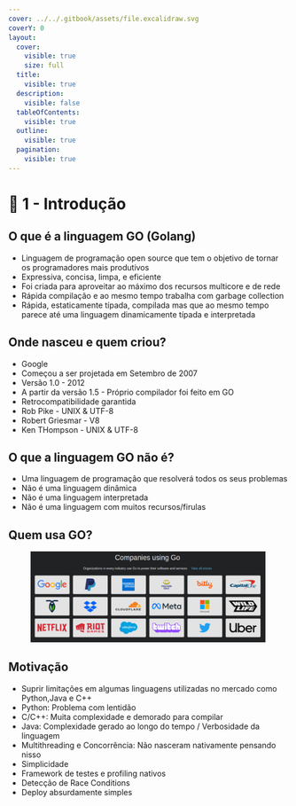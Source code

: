 ```yaml
---
cover: ../../.gitbook/assets/file.excalidraw.svg
coverY: 0
layout:
  cover:
    visible: true
    size: full
  title:
    visible: true
  description:
    visible: false
  tableOfContents:
    visible: true
  outline:
    visible: true
  pagination:
    visible: true
---
```


# 📖 1 - Introdução

## O que é a linguagem GO (Golang)

* Linguagem de programação open source que tem o objetivo de tornar os programadores mais produtivos
* Expressiva, concisa, limpa, e eficiente
* Foi criada para aproveitar ao máximo dos recursos multicore e de rede
* Rápida compilação e ao mesmo tempo trabalha com garbage collection
* Rápida, estaticamente típada, compilada mas que ao mesmo tempo parece até uma linguagem dinamicamente típada e interpretada

## Onde nasceu e quem criou?

* Google
* Começou a ser projetada em Setembro de 2007
* Versão 1.0 - 2012
* A partir da versão 1.5 - Próprio compilador foi feito em GO
* Retrocompatibilidade garantida
* Rob Pike - UNIX & UTF-8
* Robert Griesmar - V8
* Ken THompson - UNIX & UTF-8

## O que a linguagem GO não é?

* Uma linguagem de programação que resolverá todos os seus problemas
* Não é uma linguagem dinâmica
* Não é uma linguagem interpretada
* Não é uma linguagem com muitos recursos/firulas

## Quem usa GO?

<figure><img src="../../.gitbook/assets/image.png" alt=""><figcaption></figcaption></figure>

## Motivação

* Suprir limitações em algumas linguagens utilizadas no mercado como Python,Java e C++
* Python: Problema com lentidão
* C/C++: Muita complexidade e demorado para compilar
* Java:  Complexidade gerado ao longo do tempo / Verbosidade da linguagem
* Multithreading e Concorrência: Não nasceram nativamente pensando nisso
* Simplicidade
* Framework de testes e profiling nativos
* Detecção de Race Conditions
* Deploy absurdamente simples
